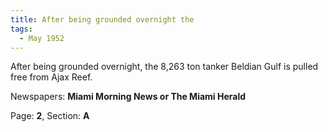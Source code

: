```yaml
---  
title: After being grounded overnight the  
tags:  
  - May 1952  
---  
```

  
After being grounded overnight, the 8,263 ton tanker Beldian Gulf is pulled free from Ajax Reef.  
  
Newspapers: **Miami Morning News or The Miami Herald**  
  
Page: **2**, Section: **A** 
